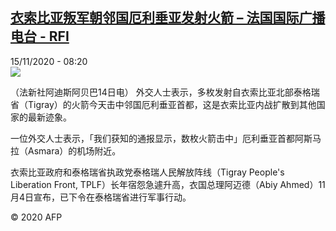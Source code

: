 <!--1605426971000-->
[衣索比亚叛军朝邻国厄利垂亚发射火箭 – 法国国际广播电台 - RFI](http://www.rfi.fr//cn/contenu/20201115-%E8%A1%A3%E7%B4%A2%E6%AF%94%E4%BA%9A%E5%8F%9B%E5%86%9B%E6%9C%9D%E9%82%BB%E5%9B%BD%E5%8E%84%E5%88%A9%E5%9E%82%E4%BA%9A%E5%8F%91%E5%B0%84%E7%81%AB%E7%AE%AD)
------

<div>15/11/2020 - 08:20</div><img src="https://s.rfi.fr/media/display/fb535cb2-2715-11eb-9a71-005056a98db9/w:310/p:16x9/int0008b.201115152004.jpg"><div class="t-content__body u-clearfix"><p>（法新社阿迪斯阿贝巴14日电）    外交人士表示，多枚发射自衣索比亚北部泰格瑞省（Tigray）的火箭今天击中邻国厄利垂亚首都，这是衣索比亚内战扩散到其他国家的最新迹象。</p><p>    一位外交人士表示，「我们获知的通报显示，数枚火箭击中」厄利垂亚首都阿斯马拉（Asmara）的机场附近。</p><p>    衣索比亚政府和泰格瑞省执政党泰格瑞人民解放阵线（Tigray People's Liberation Front, TPLF）长年宿怨急遽升高，衣国总理阿迈德（Abiy Ahmed）11月4日宣布，已下令在泰格瑞省进行军事行动。</p><p class="t-copyright">© 2020 AFP</p>        </div>
